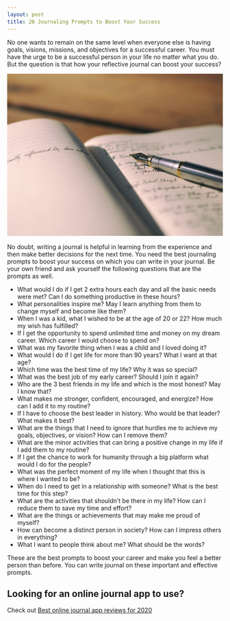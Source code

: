 ```yaml
---
layout: post
title: 20 Journaling Prompts to Boost Your Success
---
```


<p>No one wants to remain on the same level when everyone else is having goals, visions, missions, and objectives for a successful career. You must have the urge to be a successful person in your life no matter what you do. But the question is that how your reflective journal can boost your success?</p>

![20 Journaling Prompts to Boost Your Success](/images/post/20-journaling-prompts-to-boost-your-success.jpg)

<p>No doubt, writing a journal is helpful in learning from the experience and then make better decisions for the next time. You need the best journaling prompts to boost your success on which you can write in your journal. Be your own friend and ask yourself the following questions that are the prompts as well.</p>

<ul>
  <li>What would I do if I get 2 extra hours each day and all the basic needs were met? Can I do something productive in these hours?</li>
  <li>What personalities inspire me? May I learn anything from them to change myself and become like them?</li>
  <li>When I was a kid, what I wished to be at the age of 20 or 22? How much my wish has fulfilled?</li>
  <li>If I get the opportunity to spend unlimited time and money on my dream career. Which career I would choose to spend on?</li>
  <li>What was my favorite thing when I was a child and I loved doing it?</li>
  <li>What would I do if I get life for more than 90 years? What I want at that age?</li>
  <li>Which time was the best time of my life? Why it was so special?</li>
  <li>What was the best job of my early career? Should I join it again?</li>
  <li>Who are the 3 best friends in my life and which is the most honest? May I know that?</li>
  <li>What makes me stronger, confident, encouraged, and energize? How can I add it to my routine?</li>
  <li>If I have to choose the best leader in history. Who would be that leader? What makes it best?</li>
  <li>What are the things that I need to ignore that hurdles me to achieve my goals, objectives, or vision? How can I remove them?</li>
  <li>What are the minor activities that can bring a positive change in my life if I add them to my routine?</li>
  <li>If I get the chance to work for humanity through a big platform what would I do for the people?</li>
  <li>What was the perfect moment of my life when I thought that this is where I wanted to be?</li>
  <li>When do I need to get in a relationship with someone? What is the best time for this step?</li>
  <li>What are the activities that shouldn’t be there in my life? How can I reduce them to save my time and effort?</li>
  <li>What are the things or achievements that may make me proud of myself?</li>
  <li>How can become a distinct person in society? How can I impress others in everything?</li>
  <li>What I want to people think about me? What should be the words?</li>
</ul>

<p>These are the best prompts to boost your career and make you feel a better person than before. You can write journal on these important and effective prompts.</p>

<h2>Looking for an online journal app to use?</h2>
<p>Check out <a href="https://bestonlinejournal.com/the-best-online-journal-2021/" alt="Best online journal app reviews for 2020">Best online journal app reviews for 2020</a></p>

